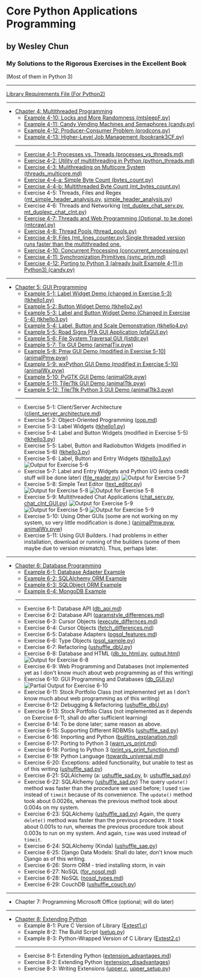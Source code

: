 # Core Python Applications Programming
## by Wesley Chun
### My Solutions to the Rigorous Exercises in the Excellent Book
(Most of them in Python 3)
***
[Library Requirements File (For Python2)][req2]
***

* [Chapter 4: Multithreaded Programming][chap4]
    * [Example 4-10: Locks and More Randomness (mtsleepF.py)][e4-10]
    * [Example 4-11: Candy Vending Machines and Semaphores (candy.py)][e4-11]
    * [Example 4-12: Producer-Consumer Problem (prodcons.py)][e4-12]
    * [Example 4-13: Higher-Level Job Management (bookrank3CF.py)][e4-13]
    * ***
    * [Exercise 4-1: Processes vs. Threads (processes_vs_threads.md)][4-1]
    * [Exercise 4-2: Utility of multithreading in Python (python_threads.md)][4-2]
    * [Exercise 4-3: Mulithreading on Multicore System (threads_multicore.md)][4-3]
    * [Exercise 4-4-a: Simple Byte Count (bytes_count.py)][4-4-a]
    * [Exercise 4-4-b: Multithreaded Byte Count (mt_bytes_count.py)][4-4-b]
    * Exercise 4-5: Threads, Files and Regex ([mt_simple_header_analysis.py][4-5-i], [simple_header_analysis.py][4-5-ii])
    * Exercise 4-6: Threads and Networking ([mt_duplex_chat_serv.py][4-6-i], [mt_duplexc_chat_clnt.py][4-6-ii])
    * [Exercise 4-7: Threads and Web Programming (Optional, to be done)(mtcrawl.py)][4-7]
    * [Exercise 4-8: Thread Pools (thread_pools.py)][4-8]
    * [Exercise 4-9: Files (mt_lines_counter.py) Single threaded version runs faster than the multithreaded one.][4-9]
    * [Exercise 4-10: Concurrent Processing (concurrent_processing.py)][4-10]
    * [Exercise 4-11: Synchronization Primitives (sync_prim.md)][4-11]
    * [Exercise 4-12: Porting to Python 3 (already built Example 4-11 in Python3) (candy.py)][e4-11]
***

* [Chapter 5: GUI Programming][chap5]
    * [Example 5-1: Label Widget Demo (changed in Exercise 5-3) (tkhello1.py)][e5-1]
    * [Example 5-2: Button Widget Demo (tkhello2.py)][e5-2]
    * [Example 5-3: Label and Button Widget Demo (Changed in Exercise 5-4) (tkhello3.py)][e5-3]
    * [Example 5-4: Label, Button and Scale Demonstration (tkhello4.py)][e5-4]
    * [Example 5-5: Road Signs PFA GUI Application (pfaGUI.py)][e5-5]
    * [Example 5-6: File System Traversal GUI (listdir.py)][e5-6]
    * [Example 5-7: Tix GUI Demo (animalTix.pyw)][e5-7]
    * [Example 5-8: Pmw GUI Demo (modified in Exercise 5-10) (animalPmw.pyw)][e5-8]
    * [Example 5-9: wxPython GUI Demo (modified in Exercise 5-10) (animalWx.pyw)][e5-9]
    * [Example 5-10: PyGTK GUI Demo (animalGtk.pyw)][e5-10]
    * [Example 5-11: Tile/Ttk GUI Demo (animalTtk.pyw)][e5-11]
    * [Example 5-12: Tile/Ttk Python 3 GUI Demo (animalTtk3.pyw)][e5-12]
    * ***
    * Exercise 5-1: Client/Server Architecture ([client\_server\_architecture.md][5-1])
    * Exercise 5-2: Object-Oriented Programming ([oop.md][5-2])
    * Exercise 5-3: Label Widgets ([tkhello1.py][5-3])
    * Exercise 5-4: Label and Button Widgets (modified in Exercise 5-5) ([tkhello3.py][5-4])
    * Exercise 5-5: Label, Button and Radiobutton Widgets (modified in Exercise 5-6) ([tkhello3.py][5-5])
    * Exercise 5-6: Label, Button and Entry Widgets ([tkhello3.py][5-6])
    ![Output for Exercise 5-6](/Chap5/screenshots/E5-6.png)
    * Exercise 5-7: Label and Entry Widgets and Python I/O (extra credit stuff will be done later) ([file_reader.py][5-7])
    ![Output for Exercise 5-7](/Chap5/screenshots/E5-7.png)
    * Exercise 5-8: Simple Text Editor ([text_editor.py][5-8])
    ![Output for Exercise 5-8](/Chap5/screenshots/E5-8-0.png)
    ![Output for Exercise 5-8](/Chap5/screenshots/E5-8-1.png)
    * Exercise 5-9: Multithreaded Chat Applications ([chat_serv.py][5-9-1], [chat_clnt_GUI.py][5-9-2])
    ![Output for Exercise 5-9](/Chap5/screenshots/E5-9-1.png)
    ![Output for Exercise 5-9](/Chap5/screenshots/E5-9-2.png)
    ![Output for Exercise 5-9](/Chap5/screenshots/E5-9-0.png)
    * Exercise 5-10: Using Other GUIs (some are not working on my system, so very little modification is done.) ([animalPmw.pyw][5-10-0], [animalWx.pyw][5-10-1])
    * Exercise 5-11: Using GUI Builders. I had problems in either installation, download or running of the builders (some of them maybe due to version mismatch). Thus, perhaps later.
***

* [Chapter 6: Database Programming][chap6]
    * [Example 6-1: Database Adapter Example][e6-1]
    * [Example 6-2: SQLAlchemy ORM Example][e6-2]
    * [Example 6-3: SQLObject ORM Example][e6-3]
    * [Example 6-4: MongoDB Example][e6-4]
    * ***
    * Exercise 6-1: Database API ([db_api.md][6-1])
    * Exercise 6-2: Database API ([paramstyle_differences.md][6-2])
    * Exercise 6-3: Cursor Objects ([execute_differnces.md][6-3])
    * Exercise 6-4: Cursor Objects ([fetch_differences.md][6-4])
    * Exercise 6-5: Database Adapters ([pgsql_features.md][6-5])
    * Exercise 6-6: Type Objects ([psql_sample.py][6-6])
    * Exercise 6-7: Refactoring ([ushuffle_dbU.py][6-7])
    * Exercise 6-8: Database and HTML ([db_to_html.py][6-8-1], [output.html][6-8-2])
    ![Output for Exercise 6-8](/Chap6/screenshots/E6-8.png)
    * Exercise 6-9: Web Programming and Databases (not implemented yet as I don't know much about web programming as of this writing)
    * Exercise 6-10: GUI Programming and Databases ([db_GUI.py][6-10])
    ![Partial Output for Exercise 6-10](/Chap6/screenshots/E6-10.png)
    * Exercise 6-11: Stock Portfolio Class (not implemented yet as I don't know much about web programming as of this writing)
    * Exercise 6-12: Debugging & Refactoring ([ushuffle_dbU.py][6-12])
    * Exercise 6-13: Stock Portfolio Class (not implemented as it depends on Exercise 6-11, shall do after sufficient learning)
    * Exercise 6-14: To be done later; same reason as above.
    * Exercise 6-15: Supporting Different RDBMSs ([ushuffle_sad.py][6-15])
    * Exercise 6-16: Importing and Python ([builtins_explanation.md][6-16])
    * Exercise 6-17: Porting to Python 3 ([warn\_vs\_print.md][6-17])
    * Exercise 6-18: Porting to Python 3 ([print\_vs\_print_function.md][6-18])
    * Exercise 6-19: Python Language ([towards_universal.md][6-19])
    * Exercise 6-20: Exceptions: added functionality, but unable to test as of this writing ([ushuffle_sad.py][6-20])
    * Exercise 6-21: SQLAlchemy (a: [ushuffle_sad.py][6-21-a], b: [ushuffle_sad.py][6-21-b])
    * Exercise 6-22: SQLAlchemy ([ushuffle_sad.py][6-22]) The query `update()` method was faster than the procedure we used before; I used `time` instead of `timeit` because of its convenience. The `update()` method took about 0.0026s, whereas the previous method took about 0.004s on my system.
    * Exercise 6-23: SQLAlchemy ([ushuffle_sad.py][6-23]) Again, the query `delete()` method was faster than the previous procedure. It took about 0.001s to run, whereas the previous procedure took about 0.003s to run on my system. And again, `time` was used instead of `timeit`.
    * Exercise 6-24: SQLAlchemy \(Kinda\) ([ushuffle_sae.py][6-24])
    * Exercise 6-25: Django Data Models: Shall do later, don't know much Django as of this writing.
    * Exercise 6-26: Storm ORM - tried installing storm, in vain
    * Exercise 6-27: NoSQL ([for_nosql.md][6-27])
    * Exercise 6-28: NoSQL ([nosql_types.md][6-28])
    * Exercise 6-29: CouchDB ([ushuffle_couch.py][6-29])
***

* Chapter 7: Programming Microsoft Office (optional; will do later)
***

* [Chapter 8: Extending Python][chap8]
    * Example 8-1: Pure C Version of Library ([Extest1.c][e8-1])
    * Example 8-2: The Build Script ([setup.py][e8-2])
    * Example 8-3: Python-Wrapped Version of C Library ([Extest2.c][e8-3])
    * ***
    * Exercise 8-1: Extending Python ([extension_advantages.md][8-1])
    * Exercise 8-2: Extending Python ([extension_disadvantages][8-2])
    * Exercise 8-3: Writing Extensions ([upper.c][8-3-i], [upper_setup.py][8-3-ii])

[req2]: /requirements.txt
[chap4]: /Chap4
[e4-10]: /Chap4/mtsleepF.py
[e4-11]: /Chap4/candy.py
[e4-12]: /Chap4/prodcons.py
[e4-13]: /Chap4/bookrank3CF.py
[4-1]: /Chap4/processes_vs_threads.md
[4-2]: /Chap4/python_threads.md
[4-3]: /Chap4/threads_multicore.md
[4-4-a]: /Chap4/bytes_count.py
[4-4-b]: /Chap4/mt_bytes_count.py
[4-5-i]: /Chap4/simple_header_analysis.py
[4-5-ii]: /Chap4/mt_simple_header_analysis.py
[4-6-i]: /Chap4/mt_duplex_chat_serv.py
[4-6-ii]: /Chap4/mt_duplexc_chat_clnt.py
[4-7]: /Chap4/mtcrawl.py
[4-8]: /Chap4/thread_pools.py
[4-9]: /Chap4/mt_lines_counter.py
[4-10]: /Chap4/concurrent_processing.py
[4-11]: /Chap4/sync_prim.md

[chap5]: /Chap5
[e5-1]: /Chap5/tkhello1.py
[e5-2]: /Chap5/tkhello2.py
[e5-3]: /Chap5/tkhello3.py
[e5-4]: /Chap5/tkhello4.py
[e5-5]: /Chap5/pfaGUI.py
[e5-6]: /Chap5/listdir.py
[e5-7]: /Chap5/animalTix.pyw
[e5-8]: /Chap5/animalPmw.pyw
[e5-9]: /Chap5/animalWx.pyw
[e5-10]: /Chap5/animalGtk.pyw
[e5-11]: /Chap5/animalTtk.pyw
[e5-12]: /Chap5/animalTtk3.pyw
[5-1]: /Chap5/client_server_architecture.md
[5-2]: /Chap5/oop.md
[5-3]: /Chap5/tkhello1.py
[5-4]: /Chap5/tkhello3.py
[5-5]: /Chap5/tkhello3.py
[5-6]: /Chap5/tkhello3.py
[5-7]: /Chap5/file_reader.py
[5-8]: /Chap5/text_editor.py
[5-9-1]: /Chap5/chat_clnt.py
[5-9-2]: /Chap5/chat_clnt_GUI.py
[5-10-0]: /Chap5/animalPmw.pyw
[5-10-1]: /Chap5/animalWx.pyw

[chap6]: /Chap6
[e6-1]: https://github.com/schedutron/CPAP/blob/930517d2e7a746145162884b6f7c5262f8480c43/Chap6/ushuffle_dbU.py
[e6-2]: https://github.com/schedutron/CPAP/blob/8a3659b0b8576f4dffc4a874703d2f982163abbc/Chap6/ushuffle_sad.py
[e6-3]: /Chap6/ushuffle_so.py
[e6-4]: /Chap6/ushuffle_mongo.py
[6-1]: /Chap6/db_api.md
[6-2]: /Chap6/paramstyle_differences.md
[6-3]: /Chap6/execute_differences.md
[6-4]: /Chap6/fetch_differences.md
[6-5]: /Chap6/pgsql_features.md
[6-6]: /Chap6/psql_sample.py
[6-7]: https://github.com/schedutron/CPAP/blob/e140858c63b8aef1be5c97daf55db05d3825abd2/Chap6/ushuffle_dbU.py
[6-8-1]: /Chap6/db_to_html.py
[6-8-2]: /Chap6/output.html
[6-10]: /Chap6/db_GUI.py
[6-12]: /Chap6/ushuffle_dbU.py
[6-15]: https://github.com/schedutron/CPAP/blob/ba0bdfe1de9afc012aff6b89bf5c61c6348992a9/Chap6/ushuffle_sad.py
[6-16]: /Chap6/builtins_explanation.md
[6-17]: /Chap6/warn_vs_print.md
[6-18]: /Chap6/print_vs_print_function.md
[6-19]: /Chap6/towards_universal.md
[6-20]: https://github.com/schedutron/CPAP/blob/fe49905c4663e11ea6598bf7963efde20559af4b/Chap6/ushuffle_sad.py
[6-21-a]: https://github.com/schedutron/CPAP/blob/7483748e9f03b235ca0dc0cc4e9cb8ee85202f72/Chap6/ushuffle_sad.py
[6-21-b]: https://github.com/schedutron/CPAP/blob/845838cc4f24710c10127f6043d6342077979d46/Chap6/ushuffle_sad.py
[6-22]: https://github.com/schedutron/CPAP/blob/5dcd8dd71add11a7a369d49c2413963ec8c1057d/Chap6/ushuffle_sad.py
[6-23]: /Chap6/ushuffle_sad.py
[6-24]: /Chap6/ushuffle_sae.py
[6-27]: /Chap6/for_nosql.md
[6-28]: /Chap6/nosql_types.md
[6-29]: /Chap6/ushuffle_couch.py

[chap8]: /Chap8
[e8-1]: /Chap8/Extest1.c
[e8-2]: /Chap8/setup.py
[e8-3]: /Chap8/Extest2.c
[8-1]: /Chap8/extension_advantages.md
[8-2]: /Chap8/extension_disadvantages.md
[8-3-i]: /Chap8/upper.c
[8-3-ii]: /Chap8/upper_setup.py